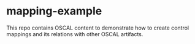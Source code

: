 # mapping-example

This repo contains OSCAL content to demonstrate how to create control mappings and its relations with other OSCAL artifacts.
